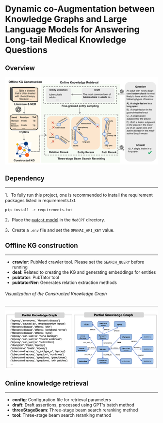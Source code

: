 # Dynamic co-Augmentation between Knowledge Graphs and Large Language Models for Answering Long-tail Medical Knowledge Questions

## Overview

![Overview](fig1.png)

## Dependency

---

1、To fully run this project, one is recommended to install the requirement packages listed in requirements.txt.

```python
pip install -r requirements.txt
```

2、Place the [`medcpt` model](https://github.com/ncbi/MedCPT) in the `MedCPT` directory.

3、Create a `.env` file and set the `OPENAI_API_KEY` value.

## Offline KG construction

---

- **crawler**: PubMed crawler tool. Please set the `SEARCH_QUERY` before running
- **deal**: Related to creating the KG and generating embeddings for entities
- **pubtator**: PubTator tool
- **pubtatorNer**: Generates relation extraction methods

###### Visualization of the Constructed Knowledge Graph

---

![KG](fig2.png)

## Online knowledge retrieval

---

- **config**: Configuration file for retrieval parameters
- **draft**: Draft assertions, processed using GPT's batch method
- **threeStageBeam**: Three-stage beam search reranking method
- **tool**: Three-stage beam search reranking method
  
